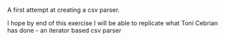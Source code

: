 A first attempt at creating a csv parser.

I hope by end of this exercise I will be able to replicate what Toni Cebrian has done - an iterator based csv parser

